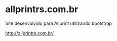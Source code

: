 # allprintrs.com.br
Site desenvolvido para Allprint utilizando bootstrap

http://allprintrs.com.br/
